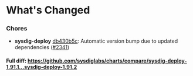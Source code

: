 # What's Changed

### Chores
- **sysdig-deploy** [db430b5c](https://github.com/sysdiglabs/charts/commit/db430b5c595c5134a0061ca445a20b30c8bbacf4): Automatic version bump due to updated dependencies ([#2341](https://github.com/sysdiglabs/charts/issues/2341))
#### Full diff: https://github.com/sysdiglabs/charts/compare/sysdig-deploy-1.91.1...sysdig-deploy-1.91.2
